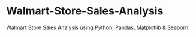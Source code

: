 # Walmart-Store-Sales-Analysis
Walmart Store Sales Analysis using Python, Pandas, Matplotlib &amp; Seaborn.
